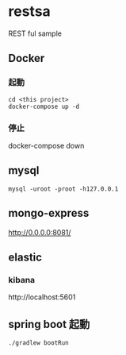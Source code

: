 # restsa
REST ful sample


## Docker
### 起動
```shell script
cd <this project>
docker-compose up -d
```
### 停止
docker-compose down

## mysql
```shell script
mysql -uroot -proot -h127.0.0.1
```

## mongo-express
http://0.0.0.0:8081/

## elastic
### kibana
http://localhost:5601

## spring boot 起動
`./gradlew bootRun`